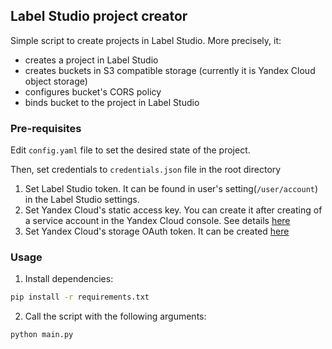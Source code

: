 ## Label Studio project creator
Simple script to create projects in Label Studio. 
More precisely, it:
- creates a project in Label Studio
- creates buckets in S3 compatible storage (currently it is Yandex Cloud object storage)
- configures bucket's CORS policy
- binds bucket to the project in Label Studio

### Pre-requisites
Edit `config.yaml` file to set the desired state of the project.

Then, set credentials to `credentials.json` file in the root directory
1. Set Label Studio token. It can be found in user's setting(`/user/account`) in the Label Studio settings.
2. Set Yandex Cloud's static access key. You can create it after creating of a service account in the Yandex Cloud 
console. See details [here](https://yandex.cloud/en/docs/iam/operations/sa/create-access-key)
3. Set Yandex Cloud's storage OAuth token. It can be created [here](https://oauth.yandex.com/authorize?response_type=token&client_id=1a6990aa636648e9b2ef855fa7bec2fb) 

### Usage
1. Install dependencies:
```bash
pip install -r requirements.txt
```
2. Call the script with the following arguments:
```bash
python main.py
```